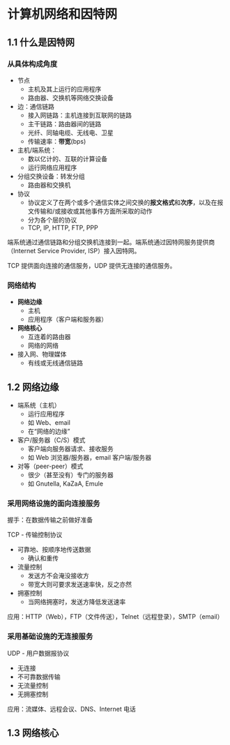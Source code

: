 # 计算机网络和因特网

## 1.1 什么是因特网

### 从具体构成角度

- 节点
    - 主机及其上运行的应用程序
    - 路由器、交换机等网络交换设备
- 边：通信链路
    - 接入网链路：主机连接到互联网的链路
    - 主干链路：路由器间的链路
    - 光纤、同轴电缆、无线电、卫星
    - 传输速率：**带宽**(bps)
- 主机/端系统：
    - 数以亿计的、互联的计算设备
    - 运行网络应用程序
- 分组交换设备：转发分组
    - 路由器和交换机
- 协议
    - 协议定义了在两个或多个通信实体之间交换的**报文格式**和**次序**，以及在报文传输和/或接收或其他事件方面所采取的动作
    - 分为各个层的协议
    - TCP, IP, HTTP, FTP, PPP

端系统通过通信链路和分组交换机连接到一起。端系统通过因特网服务提供商（Internet Service Provider, ISP）接入因特网。

TCP 提供面向连接的通信服务，UDP 提供无连接的通信服务。

### 网络结构

- **网络边缘**
    - 主机
    - 应用程序（客户端和服务器）
- **网络核心**
    - 互连着的路由器
    - 网络的网络
- 接入网、物理媒体
    - 有线或无线通信链路

## 1.2 网络边缘

- 端系统（主机）
    - 运行应用程序
    - 如 Web、email
    - 在“网络的边缘”
- 客户/服务器（C/S）模式
    - 客户端向服务器请求、接收服务
    - 如 Web 浏览器/服务器，email 客户端/服务器
- 对等（peer-peer）模式
    - 很少（甚至没有）专门的服务器
    - 如 Gnutella, KaZaA, Emule

### 采用网络设施的面向连接服务

握手：在数据传输之前做好准备

TCP - 传输控制协议

- 可靠地、按顺序地传送数据
    - 确认和重传
- 流量控制
    - 发送方不会淹没接收方
    - 带宽大则可要求发送速率快，反之亦然
- 拥塞控制
    - 当网络拥塞时，发送方降低发送速率

应用：HTTP（Web），FTP（文件传送），Telnet（远程登录），SMTP（email）

### 采用基础设施的无连接服务

UDP - 用户数据报协议

- 无连接
- 不可靠数据传输
- 无流量控制
- 无拥塞控制

应用：流媒体、远程会议、DNS、Internet 电话

## 1.3 网络核心

